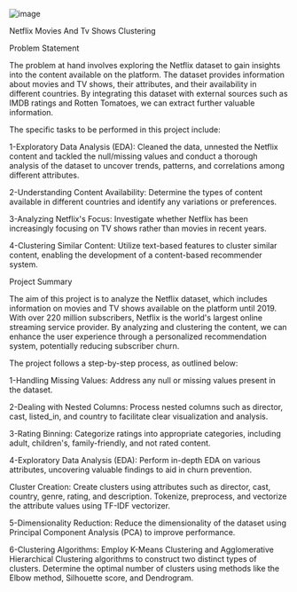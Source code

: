 
![image](https://github.com/Basavarajgulabal/NetflixMoviesAndTvShowsClustering/assets/121421909/d2bb2baf-b4a8-4d9d-bd7a-f430c79d27c8)





Netflix Movies And Tv Shows Clustering


Problem Statement


The problem at hand involves exploring the Netflix dataset to gain insights into the content available on the platform. The dataset provides information about movies and TV shows, their attributes, and their availability in different countries. By integrating this dataset with external sources such as IMDB ratings and Rotten Tomatoes, we can extract further valuable information.

The specific tasks to be performed in this project include:


1-Exploratory Data Analysis (EDA): Cleaned the data, unnested the Netflix content and tackled the null/missing values and conduct a thorough analysis of the dataset to uncover trends, patterns, and correlations among different attributes.

2-Understanding Content Availability: Determine the types of content available in different countries and identify any variations or preferences.

3-Analyzing Netflix's Focus: Investigate whether Netflix has been increasingly focusing on TV shows rather than movies in recent years.

4-Clustering Similar Content: Utilize text-based features to cluster similar content, enabling the development of a content-based recommender system.



Project Summary

The aim of this project is to analyze the Netflix dataset, which includes information on movies and TV shows available on the platform until 2019. With over 220 million subscribers, Netflix is the world's largest online streaming service provider. By analyzing and clustering the content, we can enhance the user experience through a personalized recommendation system, potentially reducing subscriber churn.

The project follows a step-by-step process, as outlined below:

1-Handling Missing Values: Address any null or missing values present in the dataset.

2-Dealing with Nested Columns: Process nested columns such as director, cast, listed_in, and country to facilitate clear visualization and analysis.

3-Rating Binning: Categorize ratings into appropriate categories, including adult, children's, family-friendly, and not rated content.

4-Exploratory Data Analysis (EDA): Perform in-depth EDA on various attributes, uncovering valuable findings to aid in churn prevention.

Cluster Creation: Create clusters using attributes such as director, cast, country, genre, rating, and description. Tokenize, preprocess, and vectorize the attribute values using TF-IDF vectorizer.

5-Dimensionality Reduction: Reduce the dimensionality of the dataset using Principal Component Analysis (PCA) to improve performance.

6-Clustering Algorithms: Employ K-Means Clustering and Agglomerative Hierarchical Clustering algorithms to construct two distinct types of clusters. Determine the optimal number of clusters using methods like the Elbow method, Silhouette score, and Dendrogram.

